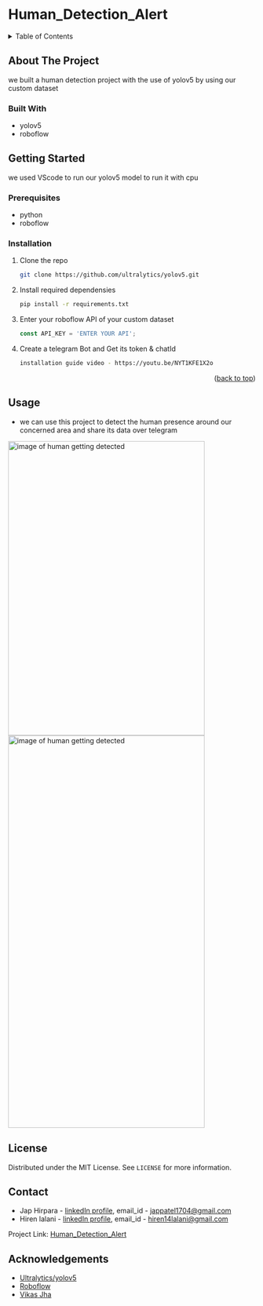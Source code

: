 # Human_Detection_Alert


<!-- TABLE OF CONTENTS -->
<details>
  <summary>Table of Contents</summary>
  <ol>
    <li>
      <a href="#about-the-project">About The Project</a>
      <ul>
        <li><a href="#built-with">Built With</a></li>
      </ul>
    </li>
    <li>
      <a href="#getting-started">Getting Started</a>
      <ul>
        <li><a href="#prerequisites">Prerequisites</a></li>
        <li><a href="#installation">Installation</a></li>
      </ul>
    </li>
    <li><a href="#usage">Usage</a></li>
    <li><a href="#license">License</a></li>
    <li><a href="#contact">Contact</a></li>
    <li><a href="#acknowledgments">Acknowledgments</a></li>
  </ol>
</details>


<!-- ABOUT THE PROJECT -->
## About The Project

we built a human detection project with the use of yolov5 by using our custom dataset

### Built With

* yolov5
* roboflow



<!-- GETTING STARTED -->
## Getting Started

we used VScode to run our yolov5 model to run it with cpu

### Prerequisites

* python
* roboflow

### Installation

1. Clone the repo
   ```sh
   git clone https://github.com/ultralytics/yolov5.git
   ```
2. Install required dependensies
   ```sh
   pip install -r requirements.txt
   ```
4. Enter your roboflow API of your custom dataset
   ```js
   const API_KEY = 'ENTER YOUR API';
   ```
5. Create a telegram Bot and Get its token & chatId
    ```sh
   installation guide video - https://youtu.be/NYT1KFE1X2o
   ```

<p align="right">(<a href="#top">back to top</a>)</p>



<!-- USAGE EXAMPLES -->
## Usage

* we can use this project to detect the human presence around our concerned area and share its data over telegram


<img src="runs/detect/exp/bus.jpg" alt="image of human getting detected" width="400" height="600"/>      <img src="runs/detect/exp/zidane.jpg" alt="image of human getting detected" width="400" height="800"/>


<!-- LICENSE -->
## License

Distributed under the MIT License. See `LICENSE` for more information.


<!-- CONTACT -->
## Contact

* Jap Hirpara - [linkedIn profile](https://www.linkedin.com/in/jap-hirpara-0b42aa1a1/), email_id - jappatel1704@gmail.com
* Hiren lalani - [linkedIn profile](https://www.linkedin.com/in/hiren-lalani-8a6ba41b9/), email_id - hiren14lalani@gmail.com

Project Link: [Human_Detection_Alert](https://github.com/jap-patel/Human_Detection_Alert)



<!-- ACKNOWLEDGEMENTS -->
## Acknowledgements
* [Ultralytics/yolov5](https://github.com/ultralytics/yolov5)
* [Roboflow](https://roboflow.com/)
* [Vikas Jha](https://youtu.be/NYT1KFE1X2o)
